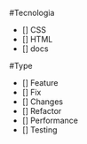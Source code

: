 #Tecnologia 
- [] CSS
- [] HTML
- [] docs


#Type
- [] Feature
- [] Fix
- [] Changes
- [] Refactor
- [] Performance
- [] Testing
